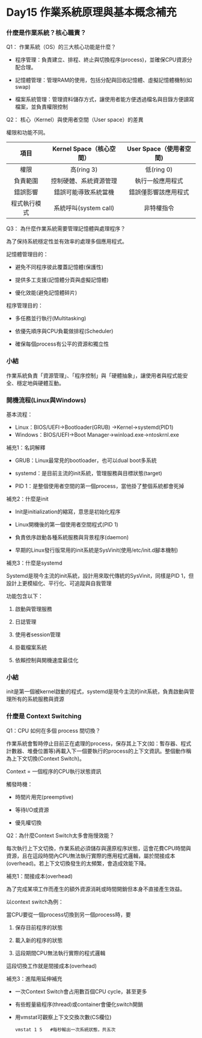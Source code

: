 # Day15 作業系統原理與基本概念補充

### 什麼是作業系統？核心職責？

Q1： 作業系統（OS）的三大核心功能是什麼？

- 程序管理：負責建立、排程、終止與切換程序(process)，並確保CPU資源分配合理。

- 記憶體管理：管理RAM的使用，包括分配與回收記憶體、虛擬記憶體機制(如swap)

- 檔案系統管理：管理資料儲存方式，讓使用者能方便透過檔名與目錄方便讀寫檔案，並負責權限控制

Q2： 核心（Kernel）與使用者空間（User space）的差異

權限和功能不同。

|         項目      |     Kernel Space（核心空間） |     User Space（使用者空間) |
|:-----------------:|:----------------------------:|:---------------------------:|
|         權限      |           高(ring 3)         |          低(ring 0)         |
|       負責範圍    |      控制硬體、系統資源管理  |        執行一般應用程式     |
|       錯誤影響    |       錯誤可能導致系統當機   |      錯誤僅影響該應用程式   |
|     程式執行模式  |      系統呼叫(system call)   |           非特權指令        |

Q3： 為什麼作業系統需要管理記憶體與處理程序？

為了保持系統穩定性並有效率的處理多個應用程式。

記憶體管理目的：

- 避免不同程序彼此覆蓋記憶體(保護性)

- 提供多工支援(記憶體分頁與虛擬記憶體)

- 優化效能(避免記憶體碎片)

程序管理目的：

- 多任務並行執行(Multitasking)

- 依優先順序與CPU負載做排程(Scheduler)

- 確保每個process有公平的資源和獨立性

### 小結

作業系統負責「資源管理」、「程序控制」與「硬體抽象」，讓使用者與程式能安全、穩定地與硬體互動。

### 開機流程(Linux與Windows)

基本流程：

- Linux：BIOS/UEFI→Bootloader(GRUB) →Kernel→systemd(PID1)
- Windows：BIOS/UEFI→Boot Manager→winload.exe→ntoskrnl.exe

補充1：名詞解釋

- GRUB：Linux最常見的bootloader，也可以dual boot多系統

- systemd：是目前主流的init系統，管理服務與目標狀態(target)

- PID 1：是整個使用者空間的第一個process，當他掛了整個系統都會死掉

補充2：什麼是init

- Init是initialization的縮寫，意思是初始化程序

- Linux開機後的第一個使用者空間程式(PID 1)

- 負責依序啟動各種系統服務與背景程序(daemon)

- 早期的Linux發行版常用的init系統是SysVinit(使用/etc/init.d腳本機制)

補充3：什麼是systemd

Systemd是現今主流的init系統，設計用來取代傳統的SysVinit，同樣是PID 1，但設計上更模組化、平行化、可追蹤與自我管理

功能包含以下：

1. 啟動與管理服務

2. 日誌管理

3. 使用者session管理

4. 掛載檔案系統

5. 依賴控制與開機速度最佳化

### 小結

init是第一個被kernel啟動的程式，systemd是現今主流的init系統，負責啟動與管理所有的系統服務與資源

### 什麼是 Context Switching

Q1：CPU 如何在多個 process 間切換？

作業系統會暫時停止目前正在處理的process，保存其上下文(如：暫存器、程式計數器、堆疊位置等)再載入下一個要執行的process的上下文資訊。整個動作稱為上下文切換(Context Switch)。

Context = 一個程序的CPU執行狀態資訊

觸發時機：

- 時間片用完(preemptive)

- 等待I/O或資源

- 優先權切換

Q2：為什麼Context Switch太多會拖慢效能？

每次執行上下文切換，作業系統必須儲存與還原程序狀態，這會花費CPU時間與資源，且在這段時間內CPU無法執行實際的應用程式邏輯，屬於間接成本(overhead)。若上下文切換發生的太頻繁，會造成效能下降。

補充1：間接成本(overhead)

為了完成某項工作而產生的額外資源消耗或時間開銷但本身不直接產生效益。

以context switch為例：

當CPU要從一個process切換到另一個process時，要

1. 保存目前程序的狀態

2. 載入新的程序的狀態

3. 這段期間CPU無法執行實際的程式邏輯

這段切換工作就是間接成本(overhead)

補充3：進階用延伸補充

- 一次Context Switch會占用數百個CPU cycle，甚至更多

- 有些輕量級程序(thread)或container會優化switch開銷

- 用vmstat可觀察上下文交換次數(CS欄位)

  `vmstat 1 5   #每秒輸出一次系統狀態，共五次`

